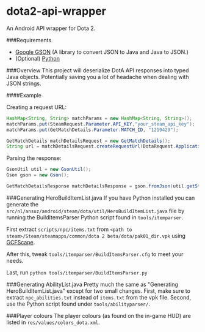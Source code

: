 dota2-api-wrapper
=================

An Android API wrapper for Dota 2.

###Requirements
* [Google GSON](http://code.google.com/p/google-gson/) (A library to convert JSON to Java and Java to JSON.)
* (Optional) [Python](http://python.org/)

###Overview
This project will deserialize DotA API responses into typed Java objects. Potentially saving you a lot of headache when dealing with JSON strings.

####Example

Creating a request URL:
```java
HashMap<String, String> matchParams = new HashMap<String, String>();
matchParams.put(SteamRequest.Parameter.API_KEY,"your_steam_api_key");
matchParams.put(GetMatchDetails.Parameter.MATCH_ID, "1219429");

GetMatchDetails matchDetailsRequest = new GetMatchDetails();
String url = matchDetailsRequest.createRequestUrl(DotaRequest.ApplicationID.BETA, matchParams);
```

Parsing the response:
```java
GsonUtil util = new GsonUtil();
Gson gson = new Gson();

GetMatchDetailsResponse matchDetailsResponse = gson.fromJson(util.getStrippedResult(matchDetailsResponse), GetMatchDetailsResponse.class);
```

###Generating HeroBuildItemList.java
If you have Python installed you can generate the `src/nl/ansuz/android/steam/dota/util/HeroBuildItemList.java` file by running the BuildItemsParser Python script found in `tools/itemparser`.

First extract `scripts/npc/items.txt` from `<path to steam>/Steam/steamapps/common/dota 2 beta/dota/pak01_dir.vpk` using [GCFScape](http://nemesis.thewavelength.net/index.php?p=26).

After this, tweak `tools/itemparser/BuildItemsParser.cfg` to meet your needs.

Last, run `python tools/itemparser/BuildItemsParser.py`

###Generating AbilityList.java
Pretty much the same as "Generating HeroBuildItemList.java" except for two small changes.
First, make sure to extract `npc_abilities.txt` instead of `items.txt` from the vpk file.
Second, use the Python script found under `tools/abilityparser/`.

###Player colours
The player colours (as found on the in-game HUD) are listed in `res/values/colors_dota.xml`.